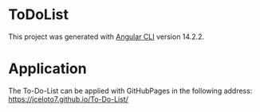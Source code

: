 # ToDoList

This project was generated with [Angular CLI](https://github.com/angular/angular-cli) version 14.2.2.

# Application
The To-Do-List can be applied with GitHubPages in the following address:
https://jceloto7.github.io/To-Do-List/ 
